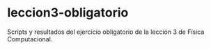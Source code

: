 # leccion3-obligatorio
Scripts y resultados del ejercicio obligatorio de la lección 3 de Física Computacional.
